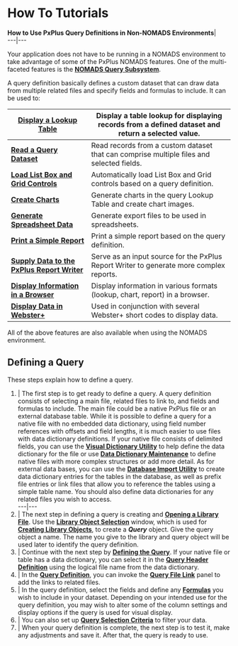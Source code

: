 # How To Tutorials

**How to Use PxPlus Query Definitions in Non-NOMADS Environments**|   
---|---  
  
Your application does not have to be running in a NOMADS environment to take advantage of some of the PxPlus NOMADS features. One of the multi-faceted features is the **[NOMADS Query Subsystem](../NOMADS%20Graphical%20Application/Dictionary-Based%20Development/Query%20Subsystem/Overview.md)**.

A query definition basically defines a custom dataset that can draw data from multiple related files and specify fields and formulas to include. It can be used to:

**[Display a Lookup Table](Display%20Lookup%20Table.md)** |  Display a table lookup for displaying records from a defined dataset and return a selected value.  
---|---  
**[Read a Query Dataset](Read%20a%20Qry%20Dataset.md)** |  Read records from a custom dataset that can comprise multiple files and selected fields.  
**[Load List Box and Grid Controls](Load%20Lbox%20and%20Grid%20Ctrls.md)** |  Automatically load List Box and Grid controls based on a query definition.  
**[Create Charts](Create%20Charts.md)** |  Generate charts in the query Lookup Table and create chart images.  
**[Generate Spreadsheet Data](Generate%20Spreadsheet%20Data.md)** |  Generate export files to be used in spreadsheets.  
**[Print a Simple Report](Print%20Simple%20Rpt.md)** |  Print a simple report based on the query definition.  
**[Supply Data to the PxPlus Report Writer](Supply%20Data%20to%20Rpt%20Writer.md)** |  Serve as an input source for the PxPlus Report Writer to generate more complex reports.  
**[Display Information in a Browser](Display%20Info%20in%20Browser.md)** |  Display information in various formats (lookup, chart, report) in a browser.  
**[Display Data in Webster+](Display%20Data%20in%20Webster.md)** |  Used in conjunction with several Webster+ short codes to display data.  
  
All of the above features are also available when using the NOMADS environment.

## Defining a Query

These steps explain how to define a query.

1. |  The first step is to get ready to define a query. A query definition consists of selecting a main file, related files to link to, and fields and formulas to include. The main file could be a native PxPlus file or an external database table. While it is possible to define a query for a native file with no embedded data dictionary, using field number references with offsets and field lengths, it is much easier to use files with data dictionary definitions. If your native file consists of delimited fields, you can use the **[Visual Dictionary Utility](../Visual%20Dictionary/Visual%20Dictionary%20Introduction.md)** to help define the data dictionary for the file or use **[Data Dictionary Maintenance](../Data%20Dictionary/Data%20Dictionary%20Maintenance/Overview.md)** to define native files with more complex structures or add more detail. As for external data bases, you can use the **[Database Import Utility](../Data%20Dictionary/Data%20Dictionary%20Maintenance/Database%20Import.md)** to create data dictionary entries for the tables in the database, as well as prefix file entries or link files that allow you to reference the tables using a simple table name. You should also define data dictionaries for any related files you wish to access.  
---|---  
2. |  The next step in defining a query is creating and **[Opening a Library File](../NOMADS%20Graphical%20Application/NOMADS%20Development/Library%20Object%20Selection/Opening%20a%20Library%20File.md)**. Use the **[Library Object Selection](../NOMADS%20Graphical%20Application/NOMADS%20Development/Library%20Object%20Selection/Console%20and%20Object%20List.md)** window, which is used for **[Creating Library Objects](../NOMADS%20Graphical%20Application/NOMADS%20Development/Library%20Object%20Selection/Creating%20Library%20Objects.htm#query)**, to create a **_Query_** object. Give the query object a name. The name you give to the library and query object will be used later to identify the query definition.  
3. |  Continue with the next step by **[Defining the Query](../NOMADS%20Graphical%20Application/Dictionary-Based%20Development/Query%20Subsystem/Defining%20a%20Query.md)**. If your native file or table has a data dictionary, you can select it in the **[Query Header Definition](../NOMADS%20Graphical%20Application/Dictionary-Based%20Development/Query%20Subsystem/Query%20Header.md)** using the logical file name from the data dictionary.  
4. |  In the **[Query Definition](../NOMADS%20Graphical%20Application/Dictionary-Based%20Development/Query%20Subsystem/Query%20Definition.md)**, you can invoke the **[Query File Link](../NOMADS%20Graphical%20Application/Dictionary-Based%20Development/Query%20Subsystem/Query%20File%20Link.md)** panel to add the links to related files.  
5. |  In the query definition, select the fields and define any **[Formulas](../NOMADS%20Graphical%20Application/Dictionary-Based%20Development/Query%20Subsystem/Query%20Formula.md)** you wish to include in your dataset. Depending on your intended use for the query definition, you may wish to alter some of the column settings and display options if the query is used for visual display.  
6. |  You can also set up **[Query Selection Criteria](../NOMADS%20Graphical%20Application/Dictionary-Based%20Development/Query%20Subsystem/Query%20Selection%20Criteria.md)** to filter your data.  
7. |  When your query definition is complete, the next step is to test it, make any adjustments and save it. After that, the query is ready to use.
